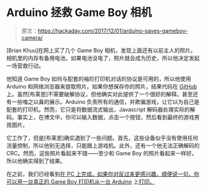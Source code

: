 # Arduino 拯救 Game Boy 相机

> 原文：<https://hackaday.com/2017/12/01/arduino-saves-gameboy-camera/>

[Brian Khuu]在网上买了几个 Game Boy 相机，发现上面还有以前主人的照片。相机里的内存有备用电池，如果电池没电了，照片就会成为历史，所以他决定发起一场营救行动。

他知道 Game Boy 如何与配套的袖珍打印机对话的协议是可用的，所以他使用 Arduino 和网络浏览器来提取照片。如果你想保存你的照片，结果代码在 [GitHub](https://github.com/mofosyne/arduino-gameboy-printer-emulator) 上。虽然[布莱恩]不需要破解协议，但他确实对此提供了一个很好的解释。甚至还有一些嗤之以鼻的展示。Arduino 负责所有的通信，并欺骗游戏，让它以为自己是配套的打印机。然而，它只是将数据流式输出，Javascript 解码器处理实际的解码。事实上，在博文中，你可以输入数据，点击一个按钮，然后看到最终的游戏男孩图片。

它工作了，但是[布莱恩]确实遇到了一些问题。首先，这些设备似乎没有使用任何流量控制，所以他别无选择，只能跟上游戏机。此外，还有一个他无法正确解码的 CRC。然而，这些照片看起来不错——至少和 Game Boy 的照片看起来一样好。所以他确实得到了结果。

在之前，我们已经看到[在 PC 上完成。如果你对反过来更感兴趣，顺便说一句，你可以用一台真正的 Game Boy 打印机从一台 Arduino](https://hackaday.com/2016/03/08/game-boy-camera-cartridge-reversed-photos-dumped/) 上[打印。](https://hackaday.com/2013/12/17/fubarino-contest-game-boy-printer/)